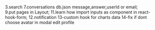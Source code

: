 3.search
7.conversations db.json message,answer,userId or email;  
9.put pages in Layout;
11.learn how import inputs as component in react-hook-form;
12.notification
13-custom hook for charts data
14-fix if dont choose avatar in modal edit profile